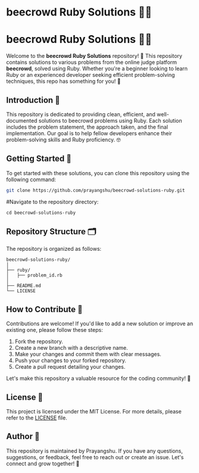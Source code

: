 # beecrowd Ruby Solutions 📝💎

# beecrowd Ruby Solutions 📝💎

Welcome to the **beecrowd Ruby Solutions** repository! 🚀 This repository contains solutions to various problems from the online judge platform **beecrowd**, solved using Ruby. Whether you're a beginner looking to learn Ruby or an experienced developer seeking efficient problem-solving techniques, this repo has something for you! 🎉

## Introduction 🧐

This repository is dedicated to providing clean, efficient, and well-documented solutions to beecrowd problems using Ruby. Each solution includes the problem statement, the approach taken, and the final implementation. Our goal is to help fellow developers enhance their problem-solving skills and Ruby proficiency. 🤓

## Getting Started 🏁

To get started with these solutions, you can clone this repository using the following command:

```bash
git clone https://github.com/prayangshu/beecrowd-solutions-ruby.git
```

#Navigate to the repository directory:

```cd beecrowd-solutions-ruby```

## Repository Structure 🗂️

The repository is organized as follows:

```
beecrowd-solutions-ruby/
│
├── ruby/
│   ├── problem_id.rb
│
├── README.md
└── LICENSE
```

## How to Contribute 🤝

Contributions are welcome! If you'd like to add a new solution or improve an existing one, please follow these steps:

1. Fork the repository.
2. Create a new branch with a descriptive name.
3. Make your changes and commit them with clear messages.
4. Push your changes to your forked repository.
5. Create a pull request detailing your changes.

Let's make this repository a valuable resource for the coding community! 🌟

## License 📜

This project is licensed under the MIT License. For more details, please refer to the [LICENSE](LICENSE) file.

## Author 👤

This repository is maintained by Prayangshu. If you have any questions, suggestions, or feedback, feel free to reach out or create an issue. Let's connect and grow together! 🌱
